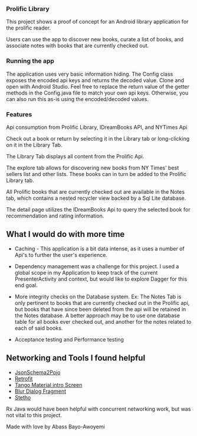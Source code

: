 ### Prolific Library

This project shows a proof of concept for an Android library application for the prolific reader.

Users can use the app to discover new books, curate a list of books, and associate notes with books that are currently checked out.


### Running the app

The application uses very basic information hiding. The Config class exposes the encoded api keys and returns the decoded value. Clone and open with Android Studio. Feel free to replace the return value of the getter methods in the Config.java file to match your own api keys. Otherwise, you can also run this as-is using the encoded/decoded values.

### Features

Api consumption from Prolific Library,  IDreamBooks API, and NYTimes Api

Check out a book or return by selecting it in the Library tab or long-clicking on it in the Library Tab.

The Library Tab displays all content from the Prolific Api.

The explore tab allows for discovering new books from NY Times' best sellers list and other lists. These books can in turn be added to the Prolific Library tab.

All Prolific books that are currently checked out are available in the Notes tab, which contains a nested recycler view backed by a Sql Lite database.

The detail page utilizes the IDreamBooks Api to query the selected book for recommendation and rating information.

## What I would do with more time

- Caching - This application is a bit data intense, as it uses a number of Api's to further the user's experience.

- Dependency management was a challenge for this project. I used a global scope in my Application to keep track of the current PresenterActivity and context, but would like to explore Dagger for this end goal.

- More integrity checks on the Database system. Ex: The Notes Tab is only pertinent to books that are currently checked out in the Prolific api, but books that have since been deleted from the api will be retained in the Notes database. A better approach may be to use one database table for all books ever checked out, and another for the notes related to each of said books.

- Acceptance testing and Performance testing


## Networking and Tools I found helpful

- [JsonSchema2Pojo](jsonschema2pojo.org)
- [Retrofit](https://square.github.io/retrofit/)
- [Tango Material intro Screen](https://github.com/TangoAgency/material-intro-screen)
- [Blur Dialog Fragment](https://github.com/tvbarthel/BlurDialogFragment)
- [Stetho](http://facebook.github.io/stetho/)


 Rx Java would have been helpful with concurrent networking work, but was not vital to this project.


Made with love by Abass Bayo-Awoyemi
